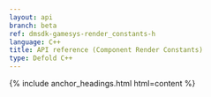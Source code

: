 ```yaml
---
layout: api
branch: beta
ref: dmsdk-gamesys-render_constants-h
language: C++
title: API reference (Component Render Constants)
type: Defold C++
---
```

{% include anchor_headings.html html=content %}
